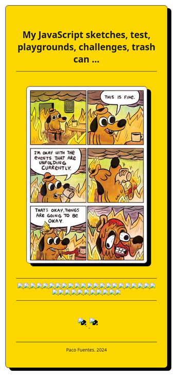 <div>
<div 
    style=
        "
            font-family: system-ui;
            background-color: #FFD700;
            border: black solid 0.1rem;
            padding: 2rem;
            border-radius:0.7em;
            filter: drop-shadow(0.8rem 0.6rem 0rem black);
        "
>

<h1 align="center"> My JavaScript sketches, test, playgrounds, challenges, trash can ... </h1>

---

<div align="center" style="padding: 2rem" >
    <img 
        style=
            "
                border-radius:0.7em; 
                border: black solid 0.1rem;
                filter: drop-shadow(0.8rem 0.6rem 0rem black);
            " 
    src="./public/img/this-is-fine.png" 
    align= "center"
    />
</div>

---

<div align="center">
    <a href="https://developer.mozilla.org/es/docs/Web/JavaScript">
        <img src="https://img.shields.io/badge/JavaScript-FFD700?style=for-the-badge&logo=javascript&logoColor=black" />
    </a>
    <a href="https://developer.mozilla.org/es/docs/Web/JavaScript">
        <img src="https://img.shields.io/badge/JavaScript-FFD700?style=for-the-badge&logo=javascript&logoColor=black" />
    </a>
    <a href="https://developer.mozilla.org/es/docs/Web/JavaScript">
        <img src="https://img.shields.io/badge/JavaScript-FFD700?style=for-the-badge&logo=javascript&logoColor=black" />
    </a>
    <a href="https://developer.mozilla.org/es/docs/Web/JavaScript">
        <img src="https://img.shields.io/badge/JavaScript-FFD700?style=for-the-badge&logo=javascript&logoColor=black" />
    </a>
    <a href="https://developer.mozilla.org/es/docs/Web/JavaScript">
        <img src="https://img.shields.io/badge/JavaScript-FFD700?style=for-the-badge&logo=javascript&logoColor=black" />
    </a>
    <a href="https://developer.mozilla.org/es/docs/Web/JavaScript">
        <img src="https://img.shields.io/badge/JavaScript-FFD700?style=for-the-badge&logo=javascript&logoColor=black" />
    </a>
    <a href="https://developer.mozilla.org/es/docs/Web/JavaScript">
        <img src="https://img.shields.io/badge/JavaScript-FFD700?style=for-the-badge&logo=javascript&logoColor=black" />
    </a>
    <a href="https://developer.mozilla.org/es/docs/Web/JavaScript">
        <img src="https://img.shields.io/badge/JavaScript-FFD700?style=for-the-badge&logo=javascript&logoColor=black" />
    </a>
    <a href="https://developer.mozilla.org/es/docs/Web/JavaScript">
        <img src="https://img.shields.io/badge/JavaScript-FFD700?style=for-the-badge&logo=javascript&logoColor=black" />
    </a>
    <a href="https://developer.mozilla.org/es/docs/Web/JavaScript">
        <img src="https://img.shields.io/badge/JavaScript-FFD700?style=for-the-badge&logo=javascript&logoColor=black" />
    </a>
    <a href="https://developer.mozilla.org/es/docs/Web/JavaScript">
        <img src="https://img.shields.io/badge/JavaScript-FFD700?style=for-the-badge&logo=javascript&logoColor=black" />
    </a>
    <a href="https://developer.mozilla.org/es/docs/Web/JavaScript">
        <img src="https://img.shields.io/badge/JavaScript-FFD700?style=for-the-badge&logo=javascript&logoColor=black" />
    </a>
    <a href="https://developer.mozilla.org/es/docs/Web/JavaScript">
        <img src="https://img.shields.io/badge/JavaScript-FFD700?style=for-the-badge&logo=javascript&logoColor=black" />
    </a>
    <a href="https://developer.mozilla.org/es/docs/Web/JavaScript">
        <img src="https://img.shields.io/badge/JavaScript-FFD700?style=for-the-badge&logo=javascript&logoColor=black" />
    </a>
    <a href="https://developer.mozilla.org/es/docs/Web/JavaScript">
        <img src="https://img.shields.io/badge/JavaScript-FFD700?style=for-the-badge&logo=javascript&logoColor=black" />
    </a>
    <a href="https://developer.mozilla.org/es/docs/Web/JavaScript">
        <img src="https://img.shields.io/badge/JavaScript-FFD700?style=for-the-badge&logo=javascript&logoColor=black" />
    </a>
    <a href="https://developer.mozilla.org/es/docs/Web/JavaScript">
        <img src="https://img.shields.io/badge/JavaScript-FFD700?style=for-the-badge&logo=javascript&logoColor=black" />
    </a>
    <a href="https://developer.mozilla.org/es/docs/Web/JavaScript">
        <img src="https://img.shields.io/badge/JavaScript-FFD700?style=for-the-badge&logo=javascript&logoColor=black" />
    </a>
    <a href="https://developer.mozilla.org/es/docs/Web/JavaScript">
        <img src="https://img.shields.io/badge/JavaScript-FFD700?style=for-the-badge&logo=javascript&logoColor=black" />
    </a>
    <a href="https://developer.mozilla.org/es/docs/Web/JavaScript">
        <img src="https://img.shields.io/badge/JavaScript-FFD700?style=for-the-badge&logo=javascript&logoColor=black" />
    </a>
    <a href="https://developer.mozilla.org/es/docs/Web/JavaScript">
        <img src="https://img.shields.io/badge/JavaScript-FFD700?style=for-the-badge&logo=javascript&logoColor=black" />
    </a>
    <a href="https://developer.mozilla.org/es/docs/Web/JavaScript">
        <img src="https://img.shields.io/badge/JavaScript-FFD700?style=for-the-badge&logo=javascript&logoColor=black" />
    </a>
    <a href="https://developer.mozilla.org/es/docs/Web/JavaScript">
        <img src="https://img.shields.io/badge/JavaScript-FFD700?style=for-the-badge&logo=javascript&logoColor=black" />
    </a>
    <a href="https://developer.mozilla.org/es/docs/Web/JavaScript">
        <img src="https://img.shields.io/badge/JavaScript-FFD700?style=for-the-badge&logo=javascript&logoColor=black" />
    </a>
    <a href="https://developer.mozilla.org/es/docs/Web/JavaScript">
        <img src="https://img.shields.io/badge/JavaScript-FFD700?style=for-the-badge&logo=javascript&logoColor=black" />
    </a>
    <a href="https://developer.mozilla.org/es/docs/Web/JavaScript">
        <img src="https://img.shields.io/badge/JavaScript-FFD700?style=for-the-badge&logo=javascript&logoColor=black" />
    </a>
    <a href="https://developer.mozilla.org/es/docs/Web/JavaScript">
        <img src="https://img.shields.io/badge/JavaScript-FFD700?style=for-the-badge&logo=javascript&logoColor=black" />
    </a>
    <a href="https://developer.mozilla.org/es/docs/Web/JavaScript">
        <img src="https://img.shields.io/badge/JavaScript-FFD700?style=for-the-badge&logo=javascript&logoColor=black" />
    </a>
    <a href="https://developer.mozilla.org/es/docs/Web/JavaScript">
        <img src="https://img.shields.io/badge/JavaScript-FFD700?style=for-the-badge&logo=javascript&logoColor=black" />
    </a>
    <a href="https://developer.mozilla.org/es/docs/Web/JavaScript">
        <img src="https://img.shields.io/badge/JavaScript-FFD700?style=for-the-badge&logo=javascript&logoColor=black" />
    </a>
    <a href="https://developer.mozilla.org/es/docs/Web/JavaScript">
        <img src="https://img.shields.io/badge/JavaScript-FFD700?style=for-the-badge&logo=javascript&logoColor=black" />
    </a>
    <a href="https://developer.mozilla.org/es/docs/Web/JavaScript">
        <img src="https://img.shields.io/badge/JavaScript-FFD700?style=for-the-badge&logo=javascript&logoColor=black" />
    </a>
    <a href="https://developer.mozilla.org/es/docs/Web/JavaScript">
        <img src="https://img.shields.io/badge/JavaScript-FFD700?style=for-the-badge&logo=javascript&logoColor=black" />
    </a>
</div>

---

<div align="center" style="padding: 2rem; filter: drop-shadow(0.6rem 0.4rem 0rem black);" >
    <a href = "mailto:pacofuentes.work@gmail.com">
        <img 
            style="padding: 0.5rem"
            src="https://img.shields.io/badge/Gmail-C6362C?style=for-the-badge&logo=gmail&logoColor=white" 
            target="_blank"
        >
    </a>
    <a href="https://www.linkedin.com/in/paco-fuentes-805a40290/" target="_blank">
        <img 
            style="padding: 0.5rem"
            src="https://img.shields.io/badge/-LinkedIn-%230077B5?style=for-the-badge&logo=linkedin&logoColor=white" 
            target="_blank"
        >
    </a> 
</div>

---

<p align="center">Paco Fuentes. 2024</p>

</div>
</div>
